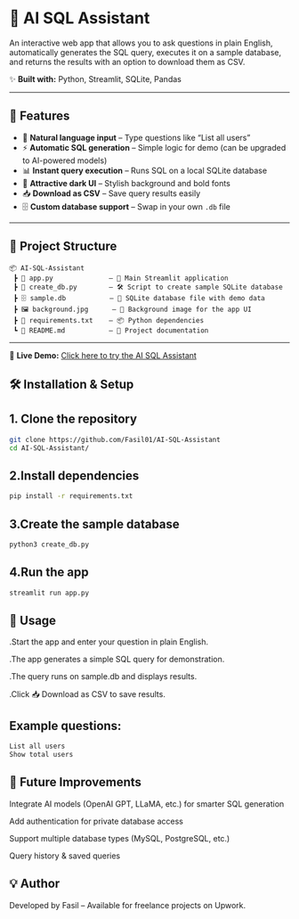 # 🧠 AI SQL Assistant

An interactive web app that allows you to ask questions in plain English, automatically generates the SQL query, executes it on a sample database, and returns the results with an option to download them as CSV.

✨ **Built with:** Python, Streamlit, SQLite, Pandas

---

## 🚀 Features

- 💬 **Natural language input** – Type questions like “List all users”  
- ⚡ **Automatic SQL generation** – Simple logic for demo (can be upgraded to AI-powered models)  
- 📊 **Instant query execution** – Runs SQL on a local SQLite database  
- 🎨 **Attractive dark UI** – Stylish background and bold fonts  
- 📥 **Download as CSV** – Save query results easily  
- 🗄 **Custom database support** – Swap in your own `.db` file

---

 ## 📂 Project Structure

   
    📦 AI-SQL-Assistant
     ┣ 📜 app.py              — 🎯 Main Streamlit application
     ┣ 📜 create_db.py        — 🛠 Script to create sample SQLite database
     ┣ 🗄 sample.db           — 💾 SQLite database file with demo data
     ┣ 🖼 background.jpg      — 🎨 Background image for the app UI
     ┣ 📄 requirements.txt    — 📦 Python dependencies
     ┗ 📄 README.md           — 📖 Project documentation
    

---
🚀 **Live Demo:** [Click here to try the AI SQL Assistant](https://ai-sql-assistant.onrender.com/)

## 🛠 Installation & Setup

## 1. **Clone the repository**
```bash
git clone https://github.com/Fasil01/AI-SQL-Assistant
cd AI-SQL-Assistant/
```
## 2.Install dependencies
```bash
pip install -r requirements.txt
```
## 3.Create the sample database
```bash
python3 create_db.py
```
## 4.Run the app
```bash
streamlit run app.py
```
## 🎯 Usage
.Start the app and enter your question in plain English.

.The app generates a simple SQL query for demonstration.

.The query runs on sample.db and displays results.

.Click 📥 Download as CSV to save results.

## Example questions:
```bash
List all users
Show total users
```
## 🧩 Future Improvements
Integrate AI models (OpenAI GPT, LLaMA, etc.) for smarter SQL generation

Add authentication for private database access

Support multiple database types (MySQL, PostgreSQL, etc.)

Query history & saved queries

## 💡 Author
Developed by Fasil – Available for freelance projects on Upwork.

